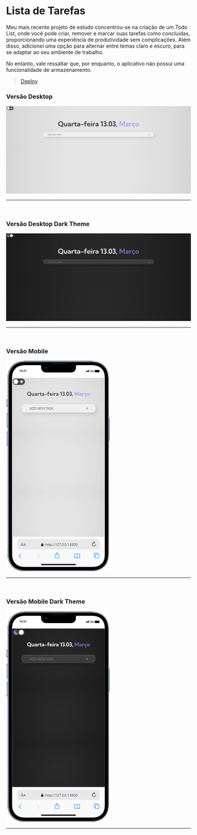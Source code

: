 # Lista de Tarefas
<p>
  Meu mais recente projeto de estudo concentrou-se na criação de um Todo List, onde você pode criar, remover e marcar suas tarefas como concluídas, proporcionando uma experiência de produtividade sem complicações. Além disso, adicionei uma opção para alternar entre temas claro e escuro, para se adaptar ao seu ambiente de trabalho. 

No entanto, vale ressaltar que, por enquanto, o aplicativo não possui uma funcionalidade de armazenamento.

> <a href="https://karolinyrufino.github.io/to-do-list/">Deploy</a>
</p>

<h3>Versão Desktop</h3>
<img src="assets/image/todoList.png" alt="imagem da listagem de tarefa, versão desktop">
<hr>
<br> 

<h3>Versão Desktop Dark Theme</h3>
<img src="assets/image/todoListDark.png" alt="imagem da listagem de tarefa, versão desktop dark theme">
<hr>
<br> 

<h3>Versão Mobile</h3>
<img src="assets/image/mobile.png" alt="imagem da listagem de tarefa, versão mobile">
<hr>
<br> 

<h3>Versão Mobile Dark Theme</h3>
<img src="assets/image/mobileDarkTheme.png" alt="imagem da listagem de tarefa, versão mobile dark theme">
<hr>
<br> 
